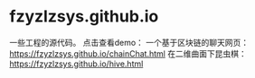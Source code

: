 # fzyzlzsys.github.io
一些工程的源代码。
点击查看demo：
一个基于区块链的聊天网页：https://fzyzlzsys.github.io/chainChat.html
在二维曲面下昆虫棋：https://fzyzlzsys.github.io/hive.html
